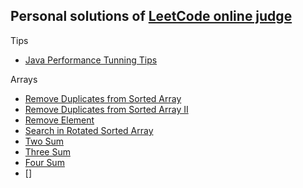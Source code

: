 Personal solutions of [LeetCode online judge](http://oj.leetcode.com/problems/)
--------------------------------------------

Tips
+ [Java Performance Tunning Tips](https://gist.github.com/rioshen/42294b25c09b89fa353f)

Arrays
+ [Remove Duplicates from Sorted Array](https://github.com/rioshen/leetcode-solutions/blob/master/java/RemoveDuplicatesFromSortedArray.java)
+ [Remove Duplicates from Sorted Array II](https://github.com/rioshen/leetcode-solutions/blob/master/java/RemoveDuplicatesFromSortedArrayII.java)
+ [Remove Element](https://github.com/rioshen/leetcode-solutions/blob/master/java/RemoveElement.java)
+ [Search in Rotated Sorted Array](https://github.com/rioshen/leetcode-solutions/blob/master/java/SearchinRotatedSortedArray.java)
+ [Two Sum](https://github.com/rioshen/leetcode-solutions/blob/52ee71c93cae715745c7c7adaa377d757a8782b5/java/TwoSum.java)
+ [Three Sum](https://github.com/rioshen/leetcode-solutions/blob/master/java/ThreeSum.java)
+ [Four Sum](https://github.com/rioshen/leetcode-solutions/blob/master/java/FourSum.java)
+ []
